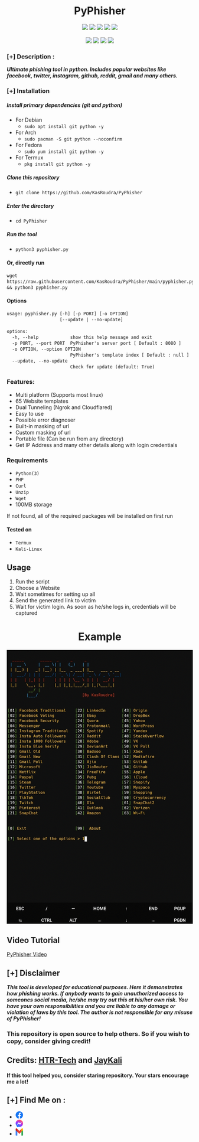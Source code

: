 <h1 align="center">PyPhisher</h1>

<p align="center">
  <img src="https://img.shields.io/badge/Version-1.7-green?style=for-the-badge">
  <img src="https://img.shields.io/github/stars/KasRoudra/pyphisher?style=for-the-badge&color=orange">
  <img src="https://img.shields.io/github/forks/KasRoudra/pyphisher?color=cyan&style=for-the-badge&color=purple">
  <img src="https://img.shields.io/github/issues/KasRoudra/pyphisher?color=red&style=for-the-badge">
  <img src="https://img.shields.io/github/license/KasRoudra/pyphisher?style=for-the-badge&color=blue">   
<br>
<br>
  <img src="https://img.shields.io/badge/Author-KasRoudra-purple?style=flat-square">
  <img src="https://img.shields.io/badge/Open%20Source-80%25-cyan?style=flat-square">
  <img src="https://img.shields.io/badge/Made%20in-Bangladesh-green?colorA=%23ff0000&colorB=%23017e40&style=flat-square">
  <img src="https://img.shields.io/badge/Written%20In-Python-blue?style=flat-square">
</p>


### [+] Description :

***Ultimate phishing tool in python. Includes popular websites like facebook, twitter, instagram, github, reddit, gmail and many others.***

### [+] Installation

##### Install primary dependencies (git and python)

 - For Debian
    - ```sudo apt install git python -y```
 - For Arch
    - ```sudo pacman -S git python --noconfirm```
 - For Fedora
    - ```sudo yum install git python -y```
 - For Termux
    - ```pkg install git python -y```

##### Clone this repository

 - ```git clone https://github.com/KasRoudra/PyPhisher```

##### Enter the directory
 - ```cd PyPhisher```

##### Run the tool
 - ```python3 pyphisher.py```

#### Or, directly run
```
wget https://raw.githubusercontent.com/KasRoudra/PyPhisher/main/pyphisher.py && python3 pyphisher.py

```

#### Options

```
usage: pyphisher.py [-h] [-p PORT] [-o OPTION]
                    [--update | --no-update]

options:
  -h, --help            show this help message and exit
  -p PORT, --port PORT  PyPhisher's server port [ Default : 8080 ]
  -o OPTION, --option OPTION
                        PyPhisher's template index [ Default : null ]
  --update, --no-update
                        Check for update (default: True)
```

### Features:

 - Multi platform (Supports most linux)
 - 65 Website templates
 - Dual Tunneling (Ngrok and Cloudflared)
 - Easy to use
 - Possible error diagnoser
 - Built-in masking of url
 - Custom masking of url
 - Portable file (Can be run from any directory)
 - Get IP Address and many other details along with login credentials

### Requirements

 - `Python(3)`
 - `PHP`
 - `Curl`
 - `Unzip`
 - `Wget`
 - 100MB storage 
 
If not found, all of the required packages will be installed on first run

#### Tested on

 - `Termux`
 - `Kali-Linux`

## Usage

1. Run the script
2. Choose a Website
3. Wait sometimes for setting up all
4. Send the generated link to victim
5. Wait for victim login. As soon as he/she logs in, credentials will be captured

<h1 align="center">Example</h1>

![PyPhisher](files/pyphisher.gif)

## Video Tutorial
<a href="https://rebrand.ly/pyphishervideo">PyPhisher Video</a>

## [+] Disclaimer
***This tool is developed for educational purposes. Here it demonstrates how phishing works. If anybody wants to gain unauthorized access to someones social media, he/she may try out this at his/her own risk. You have your own responsibilities and you are liable to any damage or violation of laws by this tool. The author is not responsible for any misuse of PyPhisher!***

### This repository is open source to help others. So if you wish to copy, consider giving credit!

## Credits: <a href="https://github.com/htr-tech/zphisher">HTR-Tech</a> and <a href="https://github.com/jaykali/maskphish">JayKali</a>

####  If this tool helped you, consider staring repository. Your stars encourage me a lot!

## [+] Find Me on :
<ul>
<li><a href="https://facebook.com/KasRoudra"><img src="https://github.com/KasRoudra/kasweb/raw/main/assets/facebook.png" alt="facebook" width="20px" height="20px"></a></li>
<li><a href="https://m.me/KasRoudra"><img src="https://github.com/KasRoudra/kasweb/raw/main/assets/messenger.png" alt="messenger" width="20px" height="20px"></a></li>
<li><a href="mailto://kasroudrakrd@gmail.com"><img src="https://github.com/KasRoudra/kasweb/raw/main/assets/gmail.png" alt="email" width="20px" height="20px"></a></li>
</ul>
